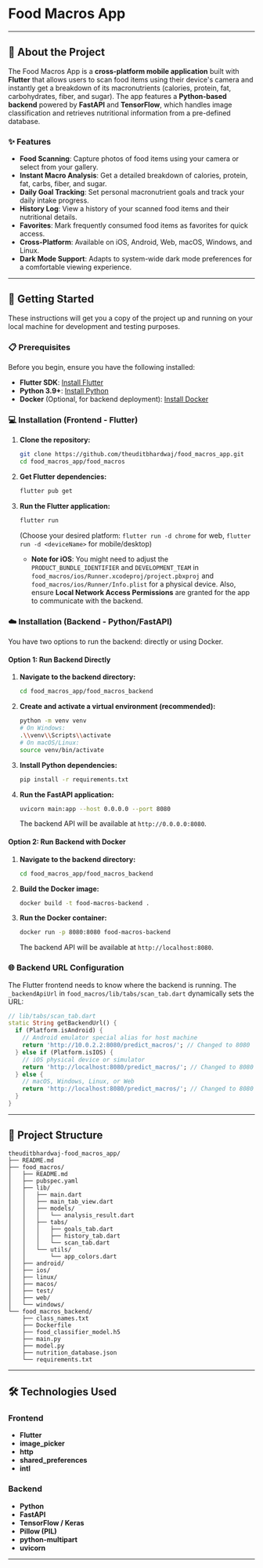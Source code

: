 # Food Macros App

[](https://flutter.dev/)
[](https://www.python.org/)
[](https://fastapi.tiangolo.com/)
[](https://www.tensorflow.org/)

-----

## 📸 About the Project

The Food Macros App is a **cross-platform mobile application** built with **Flutter** that allows users to scan food items using their device's camera and instantly get a breakdown of its macronutrients (calories, protein, fat, carbohydrates, fiber, and sugar). The app features a **Python-based backend** powered by **FastAPI** and **TensorFlow**, which handles image classification and retrieves nutritional information from a pre-defined database.

### ✨ Features

  * **Food Scanning**: Capture photos of food items using your camera or select from your gallery.
  * **Instant Macro Analysis**: Get a detailed breakdown of calories, protein, fat, carbs, fiber, and sugar.
  * **Daily Goal Tracking**: Set personal macronutrient goals and track your daily intake progress.
  * **History Log**: View a history of your scanned food items and their nutritional details.
  * **Favorites**: Mark frequently consumed food items as favorites for quick access.
  * **Cross-Platform**: Available on iOS, Android, Web, macOS, Windows, and Linux.
  * **Dark Mode Support**: Adapts to system-wide dark mode preferences for a comfortable viewing experience.

-----

## 🚀 Getting Started

These instructions will get you a copy of the project up and running on your local machine for development and testing purposes.

### 📋 Prerequisites

Before you begin, ensure you have the following installed:

  * **Flutter SDK**: [Install Flutter](https://flutter.dev/docs/get-started/install)
  * **Python 3.9+**: [Install Python](https://www.python.org/downloads/)
  * **Docker** (Optional, for backend deployment): [Install Docker](https://www.docker.com/get-started)

### 💻 Installation (Frontend - Flutter)

1.  **Clone the repository:**

    ```bash
    git clone https://github.com/theuditbhardwaj/food_macros_app.git
    cd food_macros_app/food_macros
    ```

2.  **Get Flutter dependencies:**

    ```bash
    flutter pub get
    ```

3.  **Run the Flutter application:**

    ```bash
    flutter run
    ```

    (Choose your desired platform: `flutter run -d chrome` for web, `flutter run -d <deviceName>` for mobile/desktop)

      * **Note for iOS**: You might need to adjust the `PRODUCT_BUNDLE_IDENTIFIER` and `DEVELOPMENT_TEAM` in `food_macros/ios/Runner.xcodeproj/project.pbxproj` and `food_macros/ios/Runner/Info.plist` for a physical device. Also, ensure **Local Network Access Permissions** are granted for the app to communicate with the backend.

### ☁️ Installation (Backend - Python/FastAPI)

You have two options to run the backend: directly or using Docker.

#### Option 1: Run Backend Directly

1.  **Navigate to the backend directory:**
    ```bash
    cd food_macros_app/food_macros_backend
    ```
2.  **Create and activate a virtual environment (recommended):**
    ```bash
    python -m venv venv
    # On Windows:
    .\\venv\\Scripts\\activate
    # On macOS/Linux:
    source venv/bin/activate
    ```
3.  **Install Python dependencies:**
    ```bash
    pip install -r requirements.txt
    ```
4.  **Run the FastAPI application:**
    ```bash
    uvicorn main:app --host 0.0.0.0 --port 8080
    ```
    The backend API will be available at `http://0.0.0.0:8080`.

#### Option 2: Run Backend with Docker

1.  **Navigate to the backend directory:**
    ```bash
    cd food_macros_app/food_macros_backend
    ```
2.  **Build the Docker image:**
    ```bash
    docker build -t food-macros-backend .
    ```
3.  **Run the Docker container:**
    ```bash
    docker run -p 8080:8080 food-macros-backend
    ```
    The backend API will be available at `http://localhost:8080`.

### 🌐 Backend URL Configuration

The Flutter frontend needs to know where the backend is running. The `_backendApiUrl` in `food_macros/lib/tabs/scan_tab.dart` dynamically sets the URL:

```dart
// lib/tabs/scan_tab.dart
static String getBackendUrl() {
  if (Platform.isAndroid) {
    // Android emulator special alias for host machine
    return 'http://10.0.2.2:8080/predict_macros/'; // Changed to 8080
  } else if (Platform.isIOS) {
    // iOS physical device or simulator
    return 'http://localhost:8080/predict_macros/'; // Changed to 8080
  } else {
    // macOS, Windows, Linux, or Web
    return 'http://localhost:8080/predict_macros/'; // Changed to 8080
  }
}
```

-----

## 📁 Project Structure

```
theuditbhardwaj-food_macros_app/
├── README.md
├── food_macros/
│   ├── README.md
│   ├── pubspec.yaml
│   ├── lib/
│   │   ├── main.dart
│   │   ├── main_tab_view.dart
│   │   ├── models/
│   │   │   └── analysis_result.dart
│   │   ├── tabs/
│   │   │   ├── goals_tab.dart
│   │   │   ├── history_tab.dart
│   │   │   └── scan_tab.dart
│   │   └── utils/
│   │       └── app_colors.dart
│   ├── android/
│   ├── ios/
│   ├── linux/
│   ├── macos/
│   ├── test/
│   ├── web/
│   └── windows/
└── food_macros_backend/
    ├── class_names.txt
    ├── Dockerfile
    ├── food_classifier_model.h5
    ├── main.py
    ├── model.py
    ├── nutrition_database.json
    └── requirements.txt
```

-----

## 🛠️ Technologies Used

### Frontend

  * **Flutter**
  * **image_picker**
  * **http**
  * **shared_preferences**
  * **intl**

### Backend

  * **Python**
  * **FastAPI**
  * **TensorFlow / Keras**
  * **Pillow (PIL)**
  * **python-multipart**
  * **uvicorn**

-----
